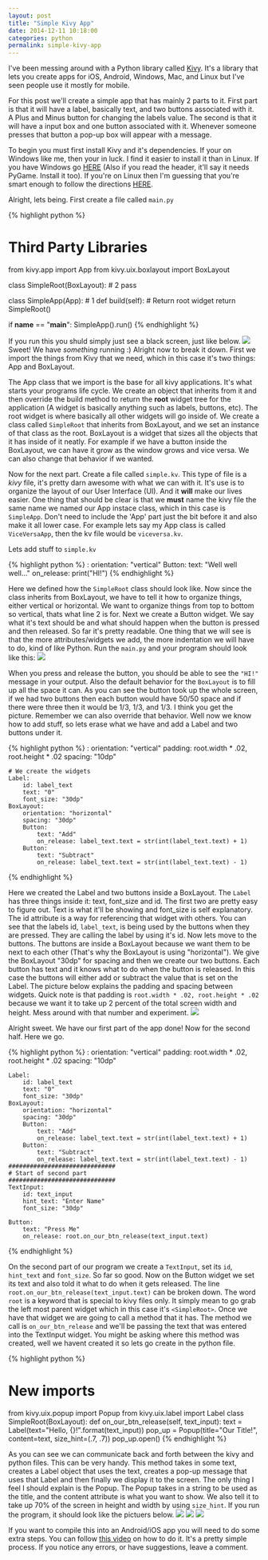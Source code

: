 ```yaml
---
layout: post
title: "Simple Kivy App"
date: 2014-12-11 10:18:00
categories: python
permalink: simple-kivy-app
---
```


I've been messing around with a Python library called [Kivy](http://kivy.org/). It's a library that lets you create apps for iOS, Android, Windows, Mac, and Linux but I've seen people use it mostly for mobile.

For this post we'll create a simple app that has mainly 2 parts to it. First part is that it will have a label, basically text, and two buttons associated with it. A Plus and Minus button for changing the labels value. The second is that it will have a input box and one button associated with it. Whenever someone presses that button a pop-up box will appear with a message.

To begin you must first install Kivy and it's dependencies. If your on Windows like me, then your in luck. I find it easier to install it than in Linux. If you have Windows go [HERE](http://www.lfd.uci.edu/~gohlke/pythonlibs/#kivy) (Also if you read the header, it'll say it needs PyGame. Install it too). If you're on Linux then I'm guessing that you're smart enough to follow the directions [HERE](https://github.com/brousch/kivy-installer).

Alright, lets being. First create a file called `main.py`

<!-- ```prettyprint lang-python -->
{% highlight python %}
# Third Party Libraries
from kivy.app import App
from kivy.uix.boxlayout import BoxLayout

class SimpleRoot(BoxLayout): # 2
    pass

class SimpleApp(App):  # 1
    def build(self):
        # Return root widget
        return SimpleRoot()

if __name__ == "__main__":
    SimpleApp().run()
{% endhighlight %}
<!-- ``` -->

If you run this you shuld simply just see a black screen, just like below.
![](/assets/images/posts/black_screen.png)
Sweet! We have *something* running :) Alright now to break it down. First we import the things from Kivy that we need, which in this case it's two things: App and BoxLayout.

The App class that we import is the base for all kivy applications. It's what starts your programs life cycle. We create an object that inherits from it and then override the build method to return the **root** widget tree for the application (A widget is basically anything such as labels, buttons, etc). The root widget is where basically all other widgets will go inside of. We create a class called `SimpleRoot` that inherits from BoxLayout, and we set an instance of that class as the root. BoxLayout is a widget that sizes all the objects that it has inside of it neatly. For example if we have a button inside the BoxLayout, we can have it grow as the window grows and vice versa. We can also change that behavior if we wanted.

Now for the next part. Create a file called `simple.kv`. This type of file is a *kivy* file, it's pretty darn awesome with what we can with it. It's use is to organize the layout of our User Interface (UI). And it **will** make our lives easier. One thing that should be clear is that we **must** name the kivy file the same name we named our App instace class, which in this case is `SimpleApp`. Don't need to include the 'App' part just the bit before it and also make it all lower case. For example lets say my App class is called `ViceVersaApp`, then the kv file would be `viceversa.kv`.

Lets add stuff to `simple.kv`
<!-- ```prettyprint lang-python -->
{% highlight python %}
<SimpleRoot>:
    orientation: "vertical"
    Button:
        text: "Well well well..."
        on_release: print("HI!")
{% endhighlight %}
<!-- ``` -->

Here we defined how the `SimpleRoot` class should look like. Now since the class inherits from BoxLayout, we have to tell it how to organize things, either vertical or horizontal. We want to organize things from top to bottom so vertical, thats what line 2 is for. Next we create a Button widget. We say what it's text should be and what should happen when the button is pressed and then released. So far it's pretty readable. One thing that we will see is that the more attributes/widgets we add, the more indentation we will have to do, kind of like Python. Run the `main.py` and your program should look like this:
![](/assets/images/posts/simple_button.png)

When you press and release the button, you should be able to see the `"HI!"` message in your output. Also the default behavior for the `BoxLayout` is to fill up all the space it can. As you can see the button took up the whole screen, if we had two buttons then each button would have 50/50 space and if there were three then it would be 1/3, 1/3, and 1/3. I think you get the picture. Remember we can also override that behavior. Well now we know how to add stuff, so lets erase what we have and add a Label and two buttons under it.

<!-- ```prettyprint lang-python -->
{% highlight python %}
<SimpleRoot>:
    orientation: "vertical"
    padding: root.width * .02, root.height * .02
    spacing: "10dp"

    # We create the widgets
    Label:
        id: label_text
        text: "0"
        font_size: "30dp"
    BoxLayout:
        orientation: "horizontal"
        spacing: "30dp"
        Button:
            text: "Add"
            on_release: label_text.text = str(int(label_text.text) + 1)
        Button:
            text: "Subtract"
            on_release: label_text.text = str(int(label_text.text) - 1)
{% endhighlight %}
<!-- ``` -->

Here we created the Label and two buttons inside a BoxLayout. The `Label` has three things inside it: text, font\_size and id. The first two are pretty easy to figure out. Text is what it'll be showing and font_size is self explanatory. The id attribute is a way for referencing that widget with others. You can see that the labels id, `label_text`, is being used by the buttons when they are pressed. They are calling the label by using it's id. Now lets move to the buttons. The buttons are inside a BoxLayout because we want them to be next to each other (That's why the BoxLayout is using "horizontal"). We give the BoxLayout "30dp" for spacing and then we create our two buttons. Each button has text and it knows what to do when the button is released. In this case the buttons will either add or subtract the value that is set on the Label. The picture below explains the padding and spacing between widgets. Quick note is that padding is `root.width * .02, root.height * .02` because we want it to take up 2 percent of the total screen width and height. Mess around with that number and experiment.
![](/assets/images/posts/label_two_buttons.png)

Alright sweet. We have our first part of the app done! Now for the second half. Here we go.

<!-- ```prettyprint lang-python -->
{% highlight python %}
<SimpleRoot>:
    orientation: "vertical"
    padding: root.width * .02, root.height * .02
    spacing: "10dp"

    Label:
        id: label_text
        text: "0"
        font_size: "30dp"
    BoxLayout:
        orientation: "horizontal"
        spacing: "30dp"
        Button:
            text: "Add"
            on_release: label_text.text = str(int(label_text.text) + 1)
        Button:
            text: "Subtract"
            on_release: label_text.text = str(int(label_text.text) - 1)
    ##############################
    # Start of second part
    ##############################
    TextInput:
        id: text_input
        hint_text: "Enter Name"
        font_size: "30dp"

    Button:
        text: "Press Me"
        on_release: root.on_our_btn_release(text_input.text)
{% endhighlight %}
<!-- ``` -->

On the second part of our program we create a `TextInput`, set its `id`, `hint_text` and `font_size`. So far so good. Now on the Button widget we set its text and also told it what to do when it gets released. The line `root.on_our_btn_release(text_input.text)` can be broken down. The word `root` is a keyword that is special to kivy files only. It simply mean to go grab the left most parent widget which in this case it's `<SimpleRoot>`. Once we have that widget we are going to call a method that it has. The method we call is `on_our_btn_release` and we'll be passing the text that was entered into the TextInput widget. You might be asking where this method was created, well we havent created it so lets go create in the python file.

<!-- ```prettyprint lang-python -->
{% highlight python %}
# New imports
from kivy.uix.popup import Popup
from kivy.uix.label import Label
class SimpleRoot(BoxLayout):
    def on_our_btn_release(self, text_input):
        text = Label(text="Hello, {}!".format(text_input))
        pop_up = Popup(title="Our Title!", content=text, size_hint=(.7, .7))
        pop_up.open()
{% endhighlight %}
<!-- ``` -->

As you can see we can communicate back and forth between the kivy and python files. This can be very handy. This method takes in some text, creates a Label object that uses the text, creates a pop-up message that uses that Label and then finally we display it to the screen. The only thing I feel I should explain is the Popup. The Popup takes in a string to be used as the title, and the content attribute is what you want to show. We also tell it to take up 70% of the screen in height and width by using `size_hint`. If you run the program, it should look like the pictuers below.
![](/assets/images/posts/simple_app_final2.png)
![](/assets/images/posts/simple_app_final1.png)
![](/assets/images/posts/simple_app_final3.png)

If you want to compile this into an Android/iOS app you will need to do some extra steps. You can follow [this video](https://www.youtube.com/watch?v=t8N_8WkALdE&list=PLdNh1e1kmiPP4YApJm8ENK2yMlwF1_edq&index=2) on how to do it. It's a pretty simple process. If you notice any errors, or have suggestions, leave a comment.
